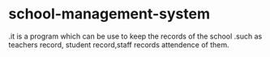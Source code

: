 # school-management-system
.it is a program which can be use to keep the records of the school .such as teachers record, student record,staff records attendence of them. 
